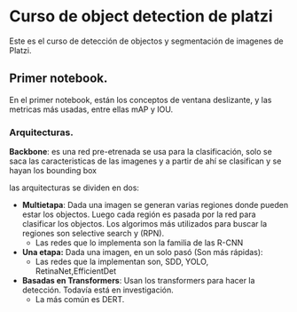 # Curso de object detection de platzi
Este es el curso de detección de objectos y segmentación de imagenes de Platzi.

## Primer notebook.
En el primer notebook, están los conceptos de ventana deslizante, y las metricas más usadas, entre ellas mAP y IOU.

### Arquitecturas.

<b>Backbone</b>: es una red pre-etrenada se usa para la clasificación, solo se saca las caracteristicas de las imagenes y a partir de ahí se clasifican y se hayan los bounding box

las arquitecturas se dividen en dos:
   * <b>Multietapa</b>: Dada una imagen se generan varias regiones donde pueden estar los objectos. Luego cada región es pasada por la red para clasificar los objectos. Los algorimos más utilizados para buscar la regiones son selective search y (RPN).
     * Las redes que lo implementa son la familia de las R-CNN
   * <b>Una etapa:</b> Dada una imagen, en un solo pasó (Son más rápidas):
     * Las redes que la implementan son, SDD, YOLO, RetinaNet,EfficientDet
   * <b>Basadas en Transformers</b>: Usan los transformers para hacer la detección. Todavía está en investigación.
     * La más común es DERT.
  